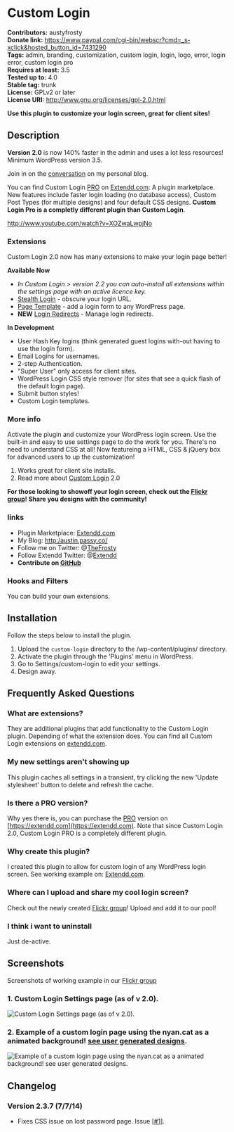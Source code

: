 # Custom Login #
**Contributors:** austyfrosty  
**Donate link:** https://www.paypal.com/cgi-bin/webscr?cmd=_s-xclick&hosted_button_id=7431290  
**Tags:** admin, branding, customization, custom login, login, logo, error, login error, custom login pro  
**Requires at least:** 3.5  
**Tested up to:** 4.0  
**Stable tag:** trunk  
**License:** GPLv2 or later  
**License URI:** http://www.gnu.org/licenses/gpl-2.0.html  

**Use this plugin to customize your login screen, great for client sites!**

## Description ##

**Version 2.0** is now 140% faster in the admin and uses a lot less resources! Minimum WordPress version 3.5.

Join in on the [conversation](http://austin.passy.co/wordpress-plugins/custom-login) on my personal blog.

You can find Custom Login [PRO](https://extendd.com/plugin/custom-login-pro/)  on [Extendd.com](https://extendd.com): A plugin marketplace. New features include faster login loading (no database access), Custom Post Types (for multiple designs) and four default CSS designs. **Custom Login Pro is a completly different plugin than Custom Login**.

http://www.youtube.com/watch?v=XOZwaLwpjNo

### Extensions ###

Custom Login 2.0 now has many extensions to make your login page better!

**Available Now**

* *In Custom Login > version 2.2 you can auto-install all extensions within the settings page with an active licence key.*
* <a href="https://extendd.com/plugin/custom-login-stealth-login?utm_source=wordpressorg&utm_medium=custom-login&utm_campaign=freemium" title="Custom Login Stealth Login">Stealth Login</a> - obscure your login URL.
* <a href="https://extendd.com/plugin/custom-login-page-template?utm_source=wordpressorg&utm_medium=custom-login&utm_campaign=freemium" title="Custom Login Page Template">Page Template</a> - add a login form to any WordPress page. 
* **NEW** <a href="https://extendd.com/plugin/wordpress-login-redirects?utm_source=wordpressorg&utm_medium=custom-login&utm_campaign=freemium" title="Custom Login Redirects">Login Redirects</a> - Manage login redirects. 

**In Development**

* User Hash Key logins (think generated guest logins with-out having to use the login form).
* Email Logins for usernames.
* 2-step Authentication.
* "Super User" only access for client sites.
* WordPress Login CSS style remover (for sites that see a quick flash of the default login page).
* Submit button styles!
* Custom Login templates.

### More info ###

Activate the plugin and customize your WordPress login screen. Use the built-in and easy to use settings page to do the work for you. There's no need to understand CSS at all!
Now featureing a HTML, CSS &amp; jQuery box for advanced users to up the customization!

1. Works great for client site installs.
2. Read more about [Custom Login](http://wp.me/pzgsJ-HY) 2.0

**For those looking to showoff your login screen, check out the [Flickr group](http://flickr.com/groups/custom-login/)! Share you designs with the community!**

### links ###

* Plugin Marketplace: [Extendd.com](https://extendd.com/ "WordPress plugin markeetplace")
* My Blog: [http:/austin.passy.co/](http://austin.passy.co/ "Austin Passy's blog")
* Follow me on Twitter: @[TheFrosty](https:/twitter.com/TheFrosty "Austin TheFrosty' Passy on Twitter")
* Follow Extendd Twitter: @[Extendd](https:/twitter.com/WPExtendd "Extendd on Twitter")
* **Contribute on [GitHub](https://github.com/thefrosty/custom-login)**

### Hooks and Filters ###

You can build your own extensions.

## Installation ##

Follow the steps below to install the plugin.

1. Upload the `custom-login` directory to the /wp-content/plugins/ directory.
2. Activate the plugin through the 'Plugins' menu in WordPress.
3. Go to Settings/custom-login to edit your settings.
4. Design away.

## Frequently Asked Questions ##

### What are extensions? ###
They are additional plugins that add functionality to the Custom Login plugin. Depending of what the extension does. You can find all Custom Login extensions on [extendd.com](https://extendd.com).

### My new settings aren't showing up ###
This plugin caches all settings in a transient, try clicking the new 'Update stylesheet' button to delete and refresh the cache.

### Is there a PRO version? ###
Why yes there is, you can purchase the [PRO](https://extendd.com/plugin/custom-login-pro/) version on [https://extendd.com](https://extendd.com). Note that since Custom Login 2.0, Custom Login PRO is a completely different plugin.

### Why create this plugin? ###
I created this plugin to allow for custom login of any WordPress login screen. See working example on: [Extendd.com](https://extendd.com/wp-login.php?action=login).

### Where can I upload and share my cool login screen? ###
Check out the newly created [Flickr group](http://flickr.com/groups/custom-login/)! Upload and add it to our pool!

### I think i want to uninstall ###
Just de-active.

## Screenshots ##

Screenshots of working example in our [Flickr group](http://flickr.com/groups/custom-login/)

### 1. Custom Login Settings page (as of v 2.0). ###
![Custom Login Settings page (as of v 2.0).
](https://s.w.org/plugins/custom-login/screenshot-1.png)


### 2. Example of a custom login page using the nyan.cat as a animated background! [see user generated designs](http://flickr.com/groups/custom-login/). ###
![Example of a custom login page using the nyan.cat as a animated background! [see user generated designs](http://flickr.com/groups/custom-login/).
](https://s.w.org/plugins/custom-login/screenshot-2.png)


## Changelog ##

### Version 2.3.7 (7/7/14) ###

* Fixes CSS issue on lost password page. Issue [<a href="https://github.com/thefrosty/custom-login/issues/1#issue-37305001">#1</a>].
